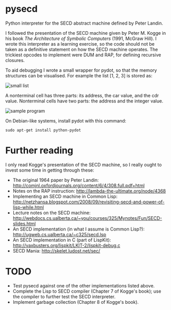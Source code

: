 pysecd
======

Python interpreter for the SECD abstract machine defined by Peter Landin.

I followed the presentation of the SECD machine given by Peter M. Kogge in his book *The Architecture of Symbolic Computers* (1991, McGraw Hill). I wrote this interpreter as a learning exercise, so the code should not be taken as a definitive statement on how the SECD machine operates. The trickiest opcodes to implement were DUM and RAP, for defining recursive closures.

To aid debugging I wrote a small wrapper for pydot, so that the memory structures can be visualised. For example the list [1, 2, 3] is stored as:

![small list](https://github.com/carlohamalainen/pysecd/raw/master/list_1_2_3.png)

A nonterminal cell has three parts: its address, the car value, and the cdr value. Nonterminal cells have two parts: the address and the integer value.

![sample program](https://github.com/carlohamalainen/pysecd/raw/master/program_in_memory.png)

On Debian-like systems, install pydot with this command:

    sudo apt-get install python-pydot

Further reading
======

I only read Kogge's presentation of the SECD machine, so I really ought to invest some time in getting through these:

* The original 1964 paper by Peter Landin: http://comjnl.oxfordjournals.org/content/6/4/308.full.pdf+html
* Notes on the RAP instruction: http://lambda-the-ultimate.org/node/4368
* Implementing an SECD machine in Common Lisp: http://netzhansa.blogspot.com/2008/09/revisiting-secd-and-power-of-lisp-while.html
* Lecture notes on the SECD machine: http://webdocs.cs.ualberta.ca/~you/courses/325/Mynotes/Fun/SECD-slides.html
* An SECD implementation (in what I assume is Common Lisp?): http://ugweb.cs.ualberta.ca/~c325/secd.lsp
* An SECD implementation in C (part of LispKit): http://vaxbusters.org/lispkit/LKIT-2/lispkit-debug.c
* SECD Mania: http://skelet.ludost.net/sec/

TODO
======

* Test pysecd against one of the other implementations listed above.
* Complete the Lisp to SECD compiler (Chapter 7 of Kogge's book); use the compiler to further test the SECD interpreter.
* Implement garbage collection (Chapter 8 of Kogge's book).

